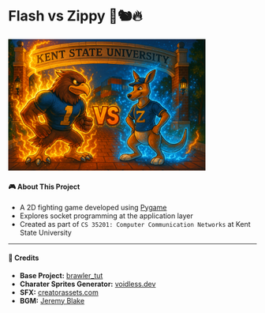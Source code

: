 # Flash vs Zippy 🦅🐿️🔥
<img src="Flash-vs-Zippy/assets/images/Flash-vs-Zippy-Wallpaper.png" alt="Flash vs Zippy Wallpaper" width="400"/>

#### 🎮 About This Project

- A 2D fighting game developed using [Pygame](https://github.com/pygame/pygame)
- Explores socket programming at the application layer  
- Created as part of `CS 35201: Computer Communication Networks` at Kent State University

---

#### 📝 Credits 
- **Base Project:** [brawler_tut](https://github.com/russs123/brawler_tut)
- **Charater Sprites Generator:**  [voidless.dev](https://voidless.dev/)
- **SFX:** [creatorassets.com](https://creatorassets.com/a/8bit-explosion-sound-effects)
- **BGM:** [Jeremy Blake](https://youtu.be/l7SwiFWOQqM?si=aOPvpQX5mA9BMm-6)

